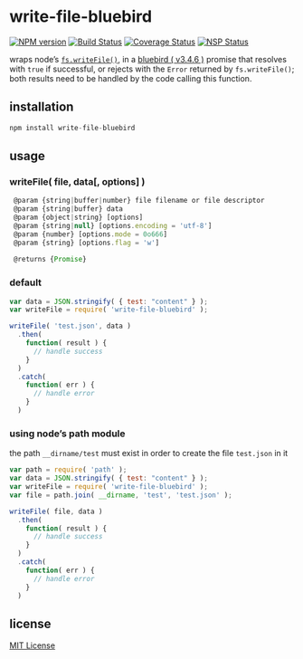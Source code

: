 # write-file-bluebird
[![NPM version][npm-image]][npm-url] [![Build Status][travis-image]][travis-url] [![Coverage Status][coveralls-image]][coveralls-url] [![NSP Status][nsp-image]][nsp-url]

wraps node’s [`fs.writeFile()`][fs-write-file], in a [bluebird ( v3.4.6 )][bluebird] promise that resolves with `true` if successful, or rejects with the `Error` returned by `fs.writeFile()`; both results need to be handled by the code calling this function.

## installation
```javascript
npm install write-file-bluebird
```

## usage
### writeFile( file, data[, options] )
```javascript
 @param {string|buffer|number} file filename or file descriptor
 @param {string|buffer} data
 @param {object|string} [options]
 @param {string|null} [options.encoding = 'utf-8']
 @param {number} [options.mode = 0o666]
 @param {string} [options.flag = 'w']
 
 @returns {Promise}
```

### default
```javascript
var data = JSON.stringify( { test: "content" } );
var writeFile = require( 'write-file-bluebird' );

writeFile( 'test.json', data )
  .then(
    function( result ) {
      // handle success
    }
  )
  .catch(
    function( err ) {
      // handle error
    }
  )
```

### using node’s path module
the path `__dirname/test` must exist in order to create the file `test.json` in it
```javascript
var path = require( 'path' );
var data = JSON.stringify( { test: "content" } );
var writeFile = require( 'write-file-bluebird' );
var file = path.join( __dirname, 'test', 'test.json' );

writeFile( file, data )
  .then(
    function( result ) {
      // handle success
    }
  )
  .catch(
    function( err ) {
      // handle error
    }
  )
```

## license
[MIT License][mit-license]

[bluebird]: https://www.npmjs.com/package/bluebird
[coveralls-image]: https://coveralls.io/repos/github/dan-nl/write-file-bluebird/badge.svg?branch=master
[coveralls-url]: https://coveralls.io/github/dan-nl/write-file-bluebird?branch=master
[fs-write-file]: https://nodejs.org/api/fs.html#fs_fs_writefile_file_data_options_callback
[mit-license]: https://raw.githubusercontent.com/dan-nl/write-file-bluebird/master/license.txt
[npm-image]: https://img.shields.io/npm/v/write-file-bluebird.svg
[npm-url]: https://www.npmjs.com/package/write-file-bluebird
[travis-image]: https://travis-ci.org/dan-nl/write-file-bluebird.svg?branch=master
[travis-url]: https://travis-ci.org/dan-nl/write-file-bluebird
[nsp-image]: https://nodesecurity.io/orgs/githubdan-nl/projects/a6f71102-26c4-427c-a428-0866461a06d2/badge
[nsp-url]: https://nodesecurity.io/orgs/githubdan-nl/projects/a6f71102-26c4-427c-a428-0866461a06d2
